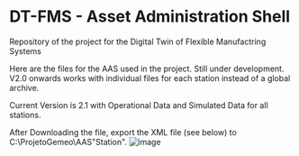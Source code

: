 # DT-FMS - Asset Administration Shell
Repository of the project for the Digital Twin of Flexible Manufactring Systems

Here are the files for the AAS used in the project. Still under development.
V2.0 onwards works with individual files for each station instead of a global archive.

Current Version is 2.1 with Operational Data and Simulated Data for all stations.

After Downloading the file, export the XML file (see below) to C:\ProjetoGemeo\AAS\"Station".
![image](https://github.com/user-attachments/assets/6666e05f-c441-4601-8a05-aee28844240d)
